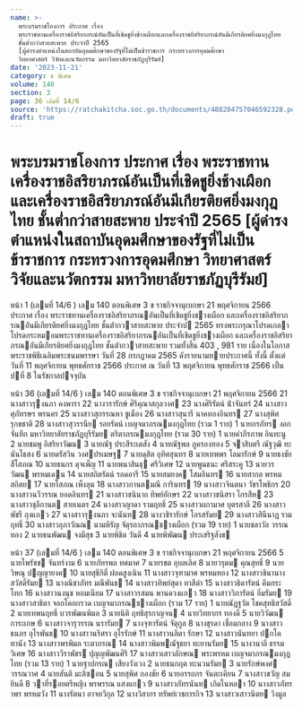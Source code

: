 ```yaml
---
name: >-
  พระบรมราชโองการ ประกาศ เรื่อง
  พระราชทานเครื่องราชอิสริยาภรณ์อันเป็นที่เชิดชูยิ่งช้างเผือกและเครื่องราชอิสริยาภรณ์อันมีเกียรติยศยิ่งมงกุฎไทย
  ชั้นต่ำกว่าสายสะพาย ประจำปี 2565
  [ผู้ดำรงตำแหน่งในสถาบันอุดมศึกษาของรัฐที่ไม่เป็นข้าราชการ กระทรวงการอุดมศึกษา
  วิทยาศาสตร์ วิจัยและนวัตกรรม มหาวิทยาลัยราชภัฏบุรีรัมย์]
date: '2023-11-21'
category: ข พิเศษ
volume: 140
section: 3
page: 36 เล่มที่ 14/6
source: 'https://ratchakitcha.soc.go.th/documents/488284757046592328.pdf'
draft: true
---
```


# พระบรมราชโองการ ประกาศ เรื่อง พระราชทานเครื่องราชอิสริยาภรณ์อันเป็นที่เชิดชูยิ่งช้างเผือกและเครื่องราชอิสริยาภรณ์อันมีเกียรติยศยิ่งมงกุฎไทย ชั้นต่ำกว่าสายสะพาย ประจำปี 2565 [ผู้ดำรงตำแหน่งในสถาบันอุดมศึกษาของรัฐที่ไม่เป็นข้าราชการ กระทรวงการอุดมศึกษา วิทยาศาสตร์ วิจัยและนวัตกรรม มหาวิทยาลัยราชภัฏบุรีรัมย์]

หน้า 1 (เลมที่ 14/6 ) เลม 140 ตอนพิเศษ 3 ข ราชกิจจานุเบกษา 21 พฤศจิกายน 2566 ประกาศ เรื่อง พระราชทานเครื่องราชอิสริยาภรณอันเป็นที่เชิดชูยิ่งชางเผือก และเครื่องราชอิสริยาภรณอันมีเกียรติยศยิ่งมงกุฎไทย ชั้นต่ํากวาสายสะพาย ประจําป 2565 ทรงพระกรุณาโปรดเกลาโปรดกระหมอมพระราชทานเครื่องราชอิสริยาภรณอันเป็นที่เชิดชูยิ่งชางเผือก และเครื่องราชอิสริยาภรณอันมีเกียรติยศยิ่งมงกุฎไทย ชั้นต่ํากวาสายสะพาย รวมทั้งสิ้น 403 , 981 ราย เนื่องในโอกาสพระราชพิธีเฉลิมพระชนมพรรษา วันที่ 28 กรกฎาคม 2565 ดังรายนามทายประกาศนี้ ทั้งนี้ ตั้งแต่วันที่ 11 พฤศจิกายน พุทธศักราช 2566 ประกาศ ณ วันที่ 13 พฤศจิกายน พุทธศักราช 2566 เป็นปที่ 8 ในรัชกาลปจจุบัน

หน้า 36 (เลมที่ 14/6 ) เลม 140 ตอนพิเศษ 3 ข ราชกิจจานุเบกษา 21 พฤศจิกายน 2566 21 นางสาวรุงนภา คงพารา 22 นางวรารักษ์ ศิริคุณาสกุลวงศ 23 นางศิริรัตน์ น้ําจันทร์ 24 นางสาวศุภัทรษร พรนคร 25 นางสาวสุกรรณหา ชูเมือง 26 นางสาวสุนารี นาคทองอินทร 27 นางสุพิศ รุกขชาติ 28 นางสาวสุวรรนีย รอยรัตน์ เบญจมาภรณมงกุฎไทย (รวม 1 ราย) 1 นายกรภัทร งอกจันทึก มหาวิทยาลัยราชภัฏบุรีรัมย ตริตาภรณมงกุฎไทย (รวม 30 ราย) 1 นายคําภีรภาพ อินทะนู 2 นายชมพู อิสริยาวัฒน 3 นายณัฐ ประสีระเตสัง 4 นายณัฐพล ภูครองทอง 5 จาสิบตรี ณัฐวุฒิ ทะนันไธสง 6 นายดรัสวิน วงศปรเมษฐ 7 นายดุสิต อุทิศสุนทร 8 นายเทพพร โลมารักษ์ 9 นายธงชัย สีโสภณ 10 นายธนกร ดุจเพ็ญ 11 นายพนาสินธุ ศรีวิเศษ 12 นายพูนธนะ ศรีสระคู 13 นายวรวัฒน พรหมเดน 14 นายสถิตรัตน์ รอดอารี 15 นายสมยงค โสมอินทร 16 นายสากล พรหมสถิตย 17 นายโสภณ เพ็งลุน 18 นางสาวกานตมณี การินทร 19 นางสาวจินตนา วัชรโพธิกร 20 นางสาวฉวีวรรณ ยอดอินทร 21 นางสาวชนินาถ ทิพย์อักษร 22 นางสาวชนิสรา ไกรสีห 23 นางสาวชุลีกานต สายเนตร 24 นางสาวญาดา รามฤทธิ์ 25 นางสาวผกามาศ บุตรสาลี 26 นางสาวพัชรี ถุงแกว 27 นางสาวรุงนภา จะนันท 28 นางวชิรารักษ์ โอรสรัมย 29 นางสาวสินีนาฏ รามฤทธิ์ 30 นางสาวอุภาวัณณ นามหิรัญ จัตุรถาภรณชางเผือก (รวม 19 ราย) 1 นายชลาวัล วรรณทอง 2 นายธนพัฒน จงมีสุข 3 นายพิชิต วันดี 4 นายพิพัฒน ประเสริฐสังข

หน้า 37 (เลมที่ 14/6 ) เลม 140 ตอนพิเศษ 3 ข ราชกิจจานุเบกษา 21 พฤศจิกายน 2566 5 นายไพรัชช จันทร์งาม 6 นายภัทรพล ทศมาศ 7 นายรชต อุบลเลิศ 8 นายวรุตม คุณสุทธิ์ 9 นายวิษณุ ปญญายงค 10 นายสุธีกิติ์ ฝอดสูงเนิน 11 นางสาวจุฑามาศ พรหมทอง 12 นางสาวชินานาง สวัสดิ์รัมย 13 นางณิชาภัทร มณีพันธ 14 นางสาวทิพย์สุดา ทาสีดํา 15 นางสาวธิดารัตน์ คีมกระโทก 16 นางสาวนงนุช หอมเนียม 17 นางสาวรสมน พานดวงแกว 18 นางสาววิภารัตน์ อิ่มรัมย 19 นางสาวสาธิตา จอกโคกกรวด เบญจมาภรณชางเผือก (รวม 17 ราย) 1 นายณัฏฐวัต โชคสุทธิสวัสดิ์ 2 นายเทพนฤทธิ์ บวรพัฒนพิมล 3 นายนิติ ฤทธิสุรกาญจน 4 นายวิทยากร ทองดี 5 นายวิวัฒน การะเกษ 6 นางสาวจารุวรรณ นรารัมย 7 นางจุฑารัตน์ จัตุกูล 8 นางชุรดา เชื่อมกลาง 9 นางสาวธนภร อุไรพันธ 10 นางสาวนริศรา อุไรรักษ์ 11 นางสาวนลิตา รักษา 12 นางสาวนันทยา ปกโคทานัง 13 นางสาวพรพิมล ระตาภรณ 14 นางสาวพิมพณัฐธยา ทะยานรัมย 15 นางวนาลี ธรรมวิเศษ 16 นางสาววีราพัชร ปุญญพัฒนศิริ 17 นางสาวเสาวลักษณ พระพรหม เบญจมาภรณมงกุฎไทย (รวม 13 ราย) 1 นายฐาปกรณ เสียงวังเวง 2 นายธนกฤต ทะนวนรัมย 3 นายรักษ์พงศ วรรณวาศ 4 นายสันติ มะลิซอน 5 นายสุพิศ กองชัย 6 นายอรรถกร จันตะเคียน 7 นางสาวขวัญ สมยินดี 8 วาที่รอยตรีหญิง พรพรรณ แสงแกว 9 นางสาวภัทรนันท เกิดในหลา 10 นางสาวภัทราพร พรหมวัง 11 นางรัตนา อาจทวีกุล 12 นางวิสากร ทรัพย์เวชการกิจ 13 นางสาวเสาวนิตย วิงมูล

